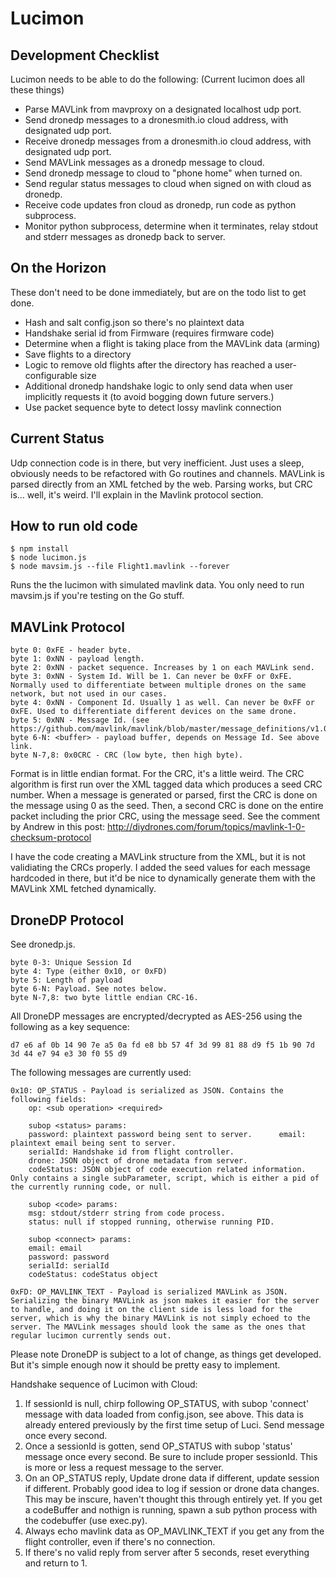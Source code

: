 
# Lucimon 

## Development Checklist

Lucimon needs to be able to do the following: (Current lucimon does all these things)

- Parse MAVLink from mavproxy on a designated localhost udp port.
- Send dronedp messages to a dronesmith.io cloud address, with designated udp port.
- Receive dronedp messages from a dronesmith.io cloud address, with designated udp port.
- Send MAVLink messages as a dronedp message to cloud.
- Send dronedp message to cloud to "phone home" when turned on.
- Send regular status messages to cloud when signed on with cloud as dronedp.
- Receive code updates fron cloud as dronedp, run code as python subprocess.
- Monitor python subprocess, determine when it terminates, relay stdout and stderr messages as dronedp back to server. 

## On the Horizon
These don't need to be done immediately, but are on the todo list to get done.

- Hash and salt config.json so there's no plaintext data
- Handshake serial id from Firmware (requires firmware code)
- Determine when a flight is taking place from the MAVLink data (arming)
- Save flights to a directory
- Logic to remove old flights after the directory has reached a user-configurable size
- Additional dronedp handshake logic to only send data when user implicitly requests it (to avoid bogging down future servers.)
- Use packet sequence byte to detect lossy mavlink connection


## Current Status

Udp connection code is in there, but very inefficient. Just uses a sleep, obviously needs to be refactored with Go routines and channels. MAVLink is parsed directly from an XML fetched by the web. Parsing works, but CRC is... well, it's weird. I'll explain in the Mavlink protocol section.

## How to run old code

	$ npm install
	$ node lucimon.js
	$ node mavsim.js --file Flight1.mavlink --forever 
	
Runs the the lucimon with simulated mavlink data. You only need to run mavsim.js if you're testing on the Go stuff.

## MAVLink Protocol

	byte 0: 0xFE - header byte.
	byte 1: 0xNN - payload length.
	byte 2: 0xNN - packet sequence. Increases by 1 on each MAVLink send.
	byte 3: 0xNN - System Id. Will be 1. Can never be 0xFF or 0xFE. Normally used to differentiate between multiple drones on the same network, but not used in our cases.
	byte 4: 0xNN - Component Id. Usually 1 as well. Can never be 0xFF or 0xFE. Used to differentiate different devices on the same drone.
	byte 5: 0xNN - Message Id. (see https://github.com/mavlink/mavlink/blob/master/message_definitions/v1.0/common.xml)
	byte 6-N: <buffer> - payload buffer, depends on Message Id. See above link.
	byte N-7,8: 0x0CRC - CRC (low byte, then high byte).
	
Format is in little endian format. For the CRC, it's a little weird. The CRC algorithm is first run over the XML tagged data which produces a seed CRC number. When a message is generated or parsed, first the CRC is done on the message using 0 as the seed. Then, a second CRC is done on the entire packet including the prior CRC, using the message seed. See the comment by Andrew in this post: http://diydrones.com/forum/topics/mavlink-1-0-checksum-protocol

I have the code creating a MAVLink structure from the XML, but it is not validiating the CRCs properly. I added the seed values for each message hardcoded in there, but it'd be nice to dynamically generate them with the MAVLink XML fetched dynamically.

## DroneDP Protocol
See dronedp.js.

	byte 0-3: Unique Session Id
	byte 4: Type (either 0x10, or 0xFD)
	byte 5: Length of payload
	byte 6-N: Payload. See notes below.
	byte N-7,8: two byte little endian CRC-16. 
	
All DroneDP messages are encrypted/decrypted as AES-256 using the following as a key sequence:

	d7 e6 af 0b 14 90 7e a5 0a fd e8 bb 57 4f 3d 99 81 88 d9 f5 1b 90 7d 3d 44 e7 94 e3 30 f0 55 d9
	
The following messages are currently used:

	0x10: OP_STATUS - Payload is serialized as JSON. Contains the following fields:
		op: <sub operation> <required>
		
		subop <status> params:
		password: plaintext password being sent to server. 		email: plaintext email being sent to server.
		serialId: Handshake id from flight controller.
		drone: JSON object of drone metadata from server. 
		codeStatus: JSON object of code execution related information. Only contains a single subParameter, script, which is either a pid of the currently running code, or null.
		
		subop <code> params:
		msg: stdout/stderr string from code process.
		status: null if stopped running, otherwise running PID. 
		
		subop <connect> params:
		email: email
		password: password
		serialId: serialId
		codeStatus: codeStatus object
		
	0xFD: OP_MAVLINK_TEXT - Payload is serialized MAVLink as JSON. Serializing the binary MAVLink as json makes it easier for the server to handle, and doing it on the client side is less load for the server, which is why the binary MAVLink is not simply echoed to the server. The MAVLink messages should look the same as the ones that regular lucimon currently sends out.
	
	
Please note DroneDP is subject to a lot of change, as things get developed. But it's simple enough now it should be pretty easy to implement.

Handshake sequence of Lucimon with Cloud:

1. If sessionId is null, chirp following OP_STATUS, with subop 'connect' message with data loaded from config.json, see above. This data is already entered previously by the first time setup of Luci. Send message once every second.
2. Once a sessionId is gotten, send OP_STATUS with subop 'status' message once every second. Be sure to include proper sessionId. This is more or less a request message to the server. 
3. On an OP_STATUS reply, Update drone data if different, update session if different. Probably good idea to log if session or drone data changes. This may be inscure, haven't thought this through entirely yet. If you get a codeBuffer and nothign is running, spawn a sub python process with the codebuffer (use exec.py).
4. Always echo mavlink data as OP_MAVLINK_TEXT if you get any from the flight controller, even if there's no connection. 
5. If there's no valid reply from server after 5 seconds, reset everything and return to 1.  